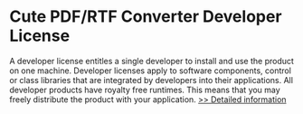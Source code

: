# Cute PDF/RTF Converter Developer License
A developer license entitles a single developer to install and use the product on one machine. Developer licenses apply to software components, control or class libraries that are integrated by developers into their applications. All developer products have royalty free runtimes. This means that you may freely distribute the product with your application.
[>> Detailed information](https://secure.shareit.com/shareit/product.html?productid=300226065&affiliateid=200057808)